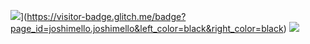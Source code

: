 ![](https://visitor-badge.glitch.me/badge?page_id=joshimello.joshimello)](https://visitor-badge.glitch.me/badge?page_id=joshimello.joshimello&left_color=black&right_color=black)
![](https://github-readme-stats.vercel.app/api?username=joshimello&show_icons=true&theme=dracula)
